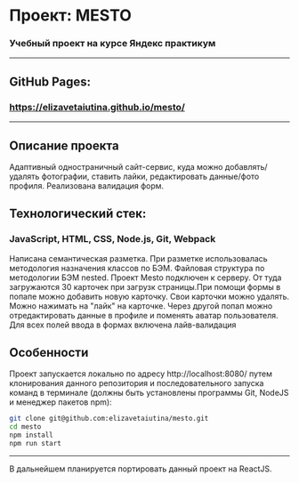 # Проект: MESTO

### Учебный проект на курсе Яндекс практикум

---
## GitHub Pages:

### https://elizavetaiutina.github.io/mesto/

---

## Описание проекта

Адаптивный одностраничный сайт-сервис, куда можно добавлять/удалять фотографии, ставить лайки, редактировать данные/фото профиля. 
Реализована валидация форм.

## Технологический стек: 

### JavaScript, HTML, CSS, Node.js, Git, Webpack

Написана семантическая разметка.
При разметке использовалась методология назначения классов по БЭМ. 
Файловая структура по методологии БЭМ nested.
Проект Mesto подключен к серверу. От туда загружаются 30 карточек при загрузк страницы.При помощи формы в попапе можно добавить новую карточку. Свои карточки можно удалять. Можно нажимать на "лайк" на карточке. Через другой попап можно отредактировать данные в профиле и поменять аватар пользователя. 
Для всех полей ввода в формах включена лайв-валидация


## Особенности
  Проект запускается локально по адресу http://localhost:8080/ путем клонирования данного репозитория и 
  последовательного запуска команд в терминале (должны быть установлены программы Git, NodeJS и менеджер пакетов npm):

```bash
git clone git@github.com:elizavetaiutina/mesto.git
cd mesto
npm install
npm run start
```
---

В дальнейшем планируется портировать данный проект на ReactJS.
